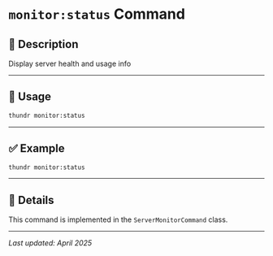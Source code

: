 # `monitor:status` Command

## 📝 Description

Display server health and usage info

---

## 🚀 Usage

```bash
thundr monitor:status
```





---

## ✅ Example

```bash
thundr monitor:status
```

---

## 🧠 Details

This command is implemented in the `ServerMonitorCommand` class.

---

_Last updated: April 2025_

